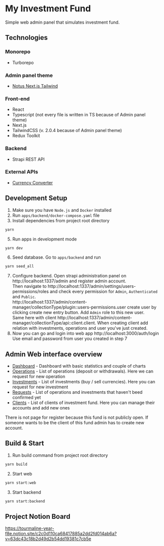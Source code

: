 # My Investment Fund

Simple web admin panel that simulates investment fund.

## Technologies

### Monorepo
* Turborepo

### Admin panel theme
* [Notus Next.js Tailwind](https://demos.creative-tim.com/notus-nextjs/)

### Front-end
* React
* Typescript (not every file is written in TS because of Admin panel theme)
* Next.js
* TailwindCSS (v. 2.0.4 because of Admin panel theme)
* Redux Toolkit

### Backend
* Strapi REST API

### External APIs
* [Currency Converter](https://rapidapi.com/natkapral/api/currency-converter5/details)


## Development Setup
1. Make sure you have `Node.js` and `Docker` installed
2. Run `apps/backend/docker-compose.yaml` file
3. Install dependencies from project root directory
```bash
yarn 
```
5. Run apps in development mode
```bash
yarn dev
```
6. Seed database. Go to `apps/backend` and run
```bash
yarn seed_all
```
7. Configure backend. Open strapi administration panel on http://localhost:1337/admin and register admin account. <br> Then navigate to http://localhost:1337/admin/settings/users-permissions/roles and check every permission for `Admin`, `Authenticated` and `Public`. <br>
http://localhost:1337/admin/content-manager/collectionType/plugin::users-permissions.user create user by clicking create new entry button. Add `Admin` role to this new user. <br>
Same here with client http://localhost:1337/admin/content-manager/collectionType/api::client.client. When creating client add relation with investments, operations and user you've just created. 
8. Now you can go and login into web app http://localhost:3000/auth/login Use email and password from user you created in step 7

## Admin Web interface overview
* [Dashboard](http://localhost:3000/admin/dashboard) - Dashboard with basic statistics and couple of charts
* [Operations](http://localhost:3000/admin/operations) - List of operations (deposit or withdrawals). Here we can request for new operation
* [Investments](http://localhost:3000/admin/investments) - List of investments (buy / sell currencies). Here you can request for new investment
* [Requests](http://localhost:3000/admin/requests) - List of operations and investments that haven't beed confirmed yet
* [Clients](http://localhost:3000/admin/clients) - List of clients of investment fund. Here you can manage their accounts and add new ones

There is not page for register because this fund is not publicly open. If someone wants to be the client of this fund admin has to create new account.

## Build & Start
1. Run build command from project root directory
```bash
yarn build
```
2. Start web
```bash
yarn start:web
```
3. Start backend
```bash
yarn start:backend
```

## Project Notion Board
https://tourmaline-year-f8e.notion.site/c2c0d110ca68417885a2dd2fd014ab6a?v=63dc43c18b2d49d2b54dd19381c7cb5e
